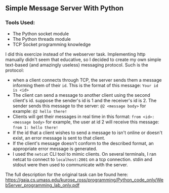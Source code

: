 ## Simple Message Server With Python

### Tools Used:
- The Python socket module
- The Python threads module
- TCP Socket programming knowledge

I did this exercize instead of the webserver task. Implementing http manually didn't seem that educative, so I decided to create my own simple text-based (and amazingly useless) messaging protocol. Such is the protocol:
- when a client connects through TCP, the server sends them a message informing them of their `id`. This is the format of this message:
`Your id is <id>`
- The client can send a message to another client using the second client's id. suppose the sender's id is 1 and the receiver's id is 2. The sender sends this message to the server:
`@2 <message body>` for example: `@2 hello there!`
- Clients will get their messages in real time in this format:
`from <id>: <message body>` for example, the user at id 2 will receive this message: `from 1: hello there!`
- If the id that a client wishes to send a message to isn't online or doesn't exist, an error message is sent to that client.
- If the client's message doesn't conform to the described format, an appropriate error message is generated.
- I used the `netcat` CLI tool to mimic clients. On several terminals, I ran netcat to connect to `localhost:2001` on a tcp connection. stdin and stdout were then used to communicate with the server.

The full description for the original task can be found here: https://gaia.cs.umass.edu/kurose_ross/programming/Python_code_only/WebServer_programming_lab_only.pdf
